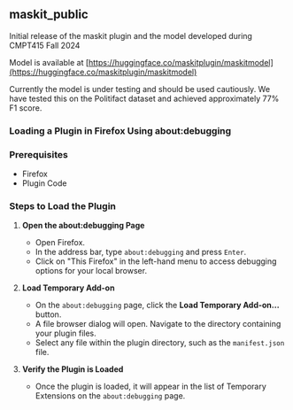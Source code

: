 ## maskit_public
Initial release of the maskit plugin and the model developed during CMPT415 Fall 2024

Model is available at [https://huggingface.co/maskitplugin/maskitmodel](https://huggingface.co/maskitplugin/maskitmodel)

Currently the model is under testing and should be used cautiously. We have tested this on the Politifact dataset and achieved approximately 77% F1 score.

### Loading a Plugin in Firefox Using about:debugging
### Prerequisites
- Firefox
- Plugin Code

### Steps to Load the Plugin

1. **Open the about:debugging Page**
   - Open Firefox.
   - In the address bar, type `about:debugging` and press `Enter`.
   - Click on "This Firefox" in the left-hand menu to access debugging options for your local browser.

2. **Load Temporary Add-on**
   - On the `about:debugging` page, click the **Load Temporary Add-on...** button.
   - A file browser dialog will open. Navigate to the directory containing your plugin files.
   - Select any file within the plugin directory, such as the `manifest.json` file.

3. **Verify the Plugin is Loaded**
   - Once the plugin is loaded, it will appear in the list of Temporary Extensions on the `about:debugging` page.
